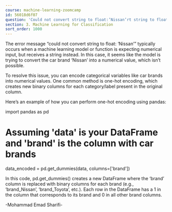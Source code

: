 ```yaml
---
course: machine-learning-zoomcamp
id: 56018d6f07
question: 'Could not convert string to float:’Nissan’rt string to float: ''Nissan'''
section: 3. Machine Learning for Classification
sort_order: 1000
---
```


The error message “could not convert string to float: ‘Nissan’” typically occurs when a machine learning model or function is expecting numerical input, but receives a string instead. In this case, it seems like the model is trying to convert the car brand ‘Nissan’ into a numerical value, which isn’t possible.

To resolve this issue, you can encode categorical variables like car brands into numerical values. One common method is one-hot encoding, which creates new binary columns for each category/label present in the original column.

Here’s an example of how you can perform one-hot encoding using pandas:

import pandas as pd

# Assuming 'data' is your DataFrame and 'brand' is the column with car brands

data_encoded = pd.get_dummies(data, columns=['brand'])

In this code, pd.get_dummies() creates a new DataFrame where the ‘brand’ column is replaced with binary columns for each brand (e.g., ‘brand_Nissan’, ‘brand_Toyota’, etc.). Each row in the DataFrame has a 1 in the column that corresponds to its brand and 0 in all other brand columns.

-Mohammad Emad Sharifi-

